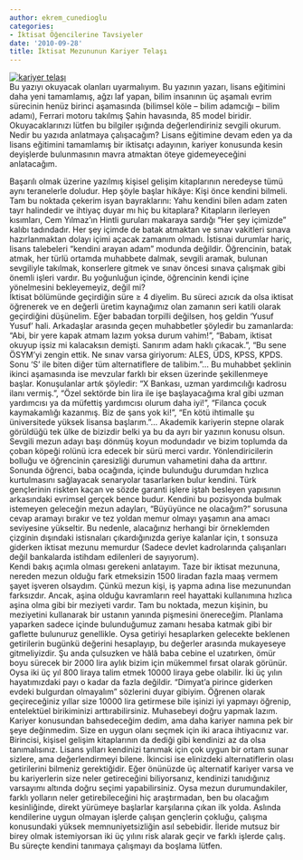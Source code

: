 ```yaml
---
author: ekrem_cunedioglu
categories:
- İktisat Öğencilerine Tavsiyeler
date: '2010-09-28'
title: İktisat Mezununun Kariyer Telaşı
---
```


[![kariyer telaşı](../../../../../uploads/2010/09/kariyer-tela%C5%9F%C4%B1.jpg)](https://iktisadiyat.com/2010/09/28/iktisat-mezununun-kariyer-telasi/kariyer-telasi/)  
Bu yazıyı okuyacak olanları uyarmalıyım. Bu yazının yazarı, lisans eğitimini daha yeni tamamlamış, ağzı laf yapan, bilim insanının üç aşamalı evrim sürecinin henüz birinci aşamasında (bilimsel köle – bilim adamcığı – bilim adamı), Ferrari motoru takılmış Şahin havasında, 85 model biridir. Okuyacaklarınızı lütfen bu bilgiler ışığında değerlendiriniz sevgili okurum.  
Nedir bu yazıda anlatmaya çalışacağım? Lisans eğitimine devam eden ya da lisans eğitimini tamamlamış bir iktisatçı adayının, kariyer konusunda kesin deyişlerde bulunmasının mavra atmaktan öteye gidemeyeceğini anlatacağım.  
  
Başarılı olmak üzerine yazılmış kişisel gelişim kitaplarının neredeyse tümü aynı teranelerle doludur. Hep şöyle başlar hikâye: Kişi önce kendini bilmeli. Tam bu noktada çekerim isyan bayraklarını: Yahu kendini bilen adam zaten tayr halindedir ve ihtiyaç duyar mı hiç bu kitaplara? Kitapların ilerleyen kısımları, Cem Yılmaz’ın Hintli guruları makaraya sardığı “Her şey içimizde” kalıbı tadındadır. Her şey içimde de batak atmaktan ve sınav vakitleri sınava hazırlanmaktan dolayı içimi açacak zamanım olmadı. İstisnai durumlar hariç, lisans talebeleri “kendini arayan adam” modunda değildir. Öğrencinin, batak atmak, her türlü ortamda muhabbete dalmak, sevgili aramak, bulunan sevgiliyle takılmak, konserlere gitmek ve sınav öncesi sınava çalışmak gibi önemli işleri vardır. Bu yoğunluğun içinde, öğrencinin kendi içine yönelmesini bekleyemeyiz, değil mi?  
İktisat bölümünde geçirdiğin süre ≥ 4 diyelim. Bu süreci azıcık da olsa iktisat öğrenerek ve en değerli üretim kaynağımız olan zamanın seri katili olarak geçirdiğini düşünelim. Eğer babadan torpilli değilsen, hoş geldin ‘Yusuf Yusuf’ hali. Arkadaşlar arasında geçen muhabbetler şöyledir bu zamanlarda: “Abi, bir yere kapak atmam lazım yoksa durum vahim!”, “Babam, iktisat okuyup işsiz mi kalacaksın demişti. Sanırım adam haklı çıkacak.”, “Bu sene ÖSYM’yi zengin ettik. Ne sınav varsa giriyorum: ALES, ÜDS, KPSS, KPDS. Sonu ‘S’ ile biten diğer tüm alternatiflere de talibim.”… Bu muhabbet şeklinin ikinci aşamasında ise mevzular farklı bir eksen üzerinde şekillenmeye başlar. Konuşulanlar artık şöyledir: “X Bankası, uzman yardımcılığı kadrosu ilanı vermiş.”, “Özel sektörde bin lira ile işe başlayacağıma kral gibi uzman yardımcısı ya da müfettiş yardımcısı olurum daha iyi!”, “Filanca çocuk kaymakamlığı kazanmış. Biz de şans yok ki!”, “En kötü ihtimalle şu üniversitede yüksek lisansa başlarım.”… Akademik kariyerin stepne olarak görüldüğü tek ülke de bizizdir belki ya bu da ayrı bir yazının konusu olsun.  
Sevgili mezun adayı başı dönmüş koyun modundadır ve bizim toplumda da çoban köpeği rolünü icra edecek bir sürü merci vardır. Yönlendiricilerin bolluğu ve öğrencinin çaresizliği durumun vahametini daha da arttırır. Sonunda öğrenci, baba ocağında, içinde bulunduğu durumdan hızlıca kurtulmasını sağlayacak senaryolar tasarlarken bulur kendini. Türk gençlerinin riskten kaçan ve sözde garanti işlere iştah besleyen yapısının arkasındaki evrimsel gerçek bence budur. Kendini bu pozisyonda bulmak istemeyen geleceğin mezun adayları, “Büyüyünce ne olacağım?” sorusuna cevap aramayı bırakır ve tez yoldan memur olmayı yaşamın ana amacı seviyesine yükseltir. Bu nedenle, alacağınız herhangi bir örneklemden çizginin dışındaki istisnaları çıkardığınızda geriye kalanlar için, t sonsuza giderken iktisat mezunu memurdur (Sadece devlet kadrolarında çalışanları değil bankalarda istihdam edilenleri de sayıyorum).  
Kendi bakış açımla olması gerekeni anlatayım. Taze bir iktisat mezununa, nereden mezun olduğu fark etmeksizin 1500 liradan fazla maaş vermem şayet işveren olsaydım. Çünkü mezun kişi, iş yapma adına lise mezunundan farksızdır. Ancak, aşina olduğu kavramların reel hayattaki kullanımına hızlıca aşina olma gibi bir meziyeti vardır. Tam bu noktada, mezun kişinin, bu meziyetini kullanarak bir ustanın yanında pişmesini önereceğim. Planlama yaparken sadece içinde bulunduğumuz zamanı hesaba katmak gibi bir gaflette bulunuruz genellikle. Oysa getiriyi hesaplarken gelecekte beklenen getirilerin bugünkü değerini hesaplayıp, bu değerler arasında mukayeseye gitmeliyizdir. Şu anda çulsuzken ve hâlâ baba cebine el uzatırken, ömür boyu sürecek bir 2000 lira aylık bizim için mükemmel fırsat olarak görünür. Oysa iki üç yıl 800 liraya talim etmek 10000 liraya gebe olabilir. İki üç yılın hayatımızdaki payı o kadar da fazla değildir. “Dimyat’a pirince giderken evdeki bulgurdan olmayalım” sözlerini duyar gibiyim. Öğrenen olarak geçireceğiniz yıllar size 10000 lira getirmese bile işinizi iyi yapmayı öğrenip, entelektüel birikiminizi arttırabilirsiniz. Muhasebeyi doğru yapmak lazım.  
Kariyer konusundan bahsedeceğim dedim, ama daha kariyer namına pek bir şeye değinmedim. Size en uygun olanı seçmek için iki araca ihtiyacınız var. Birincisi, kişisel gelişim kitaplarının da dediği gibi kendinizi az da olsa tanımalısınız. Lisans yılları kendinizi tanımak için çok uygun bir ortam sunar sizlere, ama değerlendirmeyi bilene. İkincisi ise elinizdeki alternatiflerin olası getirilerini bilmeniz gerektiğidir. Eğer önünüzde üç alternatif kariyer varsa ve bu kariyerlerin size neler getireceğini biliyorsanız, kendinizi tanıdığınız varsayımı altında doğru seçimi yapabilirsiniz. Oysa mezun durumundakiler, farklı yolların neler getirebileceğini hiç araştırmadan, ben bu olacağım kesinliğinde, direkt yürümeye başlarlar karşılarına çıkan ilk yolda. Aslında kendilerine uygun olmayan işlerde çalışan gençlerin çokluğu, çalışma konusundaki yüksek memnuniyetsizliğin asıl sebebidir. İleride mutsuz bir birey olmak istemiyorsan iki üç yılını risk alarak geçir ve farklı işlerde çalış. Bu süreçte kendini tanımaya çalışmayı da boşlama lütfen.